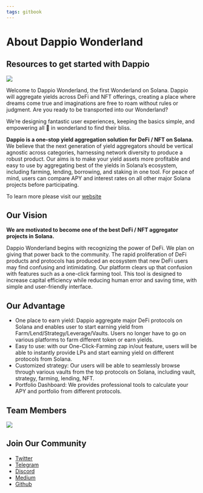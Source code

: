 ```yaml
---
tags: gitbook
---
```


# About Dappio Wonderland

## Resources to get started with Dappio

![](https://hackmd.io/_uploads/SydWGifDc.jpg)

Welcome to Dappio Wonderland, the first Wonderland on Solana. Dappio will aggregate yields across DeFi and NFT offerings, creating a place where dreams come true and imaginations are free to roam without rules or judgment. Are you ready to be transported into our Wonderland?

We’re designing fantastic user experiences, keeping the basics simple, and empowering all 🐰 in wonderland to find their bliss.

**Dappio is a one-stop yield aggregation solution for DeFi / NFT on Solana.** We believe that the next generation of yield aggregators should be vertical agnostic across categories, harnessing network diversity to produce a robust product. Our aims is to make your yield assets more profitable and easy to use by aggregating best of the yields in Solana’s ecosystem, including farming, lending, borrowing, and staking in one tool. For peace of mind, users can compare APY and interest rates on all other major Solana projects before participating.

To learn more please visit our [website](https://dappio.xyz/ )

## Our Vision

**We are motivated to become one of the best DeFi / NFT aggregator projects in Solana.**

Dappio Wonderland begins with recognizing the power of DeFi. We plan on giving that power back to the community.
The rapid proliferation of DeFi products and protocols has produced an ecosystem that new DeFi users may find confusing and intimidating. Our platform clears up that confusion with features such as a one-click farming tool. This tool is designed to increase capital efficiency while reducing human error and saving time, with simple and user-friendly interface.

## Our Advantage

- One place to earn yield: Dappio aggregate major DeFi protocols on Solana and enables user to start earning yield from Farm/Lend/Strategy/Leverage/Vaults. Users no longer have to go on various platforms to farm different token or earn yields.
- Easy to use: with our One-Click-Farming zap in/out feature, users will be able to instantly provide LPs and start earning yield on different protocols from Solana. 
- Customized strategy: Our users will be able to seamlessly browse through various vaults from the top protocols on Solana, including vault, strategy, farming, lending, NFT.
- Portfolio Dashboard: We provides professional tools to calculate your APY and portfolio from different protocols.

## Team Members 

![](https://hackmd.io/_uploads/S1t8PzCv5.jpg)

## Join Our Community

- [Twitter](https://twitter.com/Dappio_)
- [Telegram](https://t.me/Dappio_wonderland)
- [Discord](https://discord.com/invite/ZsVcwV6D57)
- [Medium](https://medium.com/dappio-wonderland)
- [Github](https://github.com/DappioWonderland/solana)
